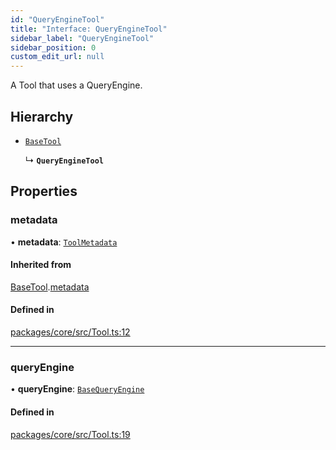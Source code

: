 ```yaml
---
id: "QueryEngineTool"
title: "Interface: QueryEngineTool"
sidebar_label: "QueryEngineTool"
sidebar_position: 0
custom_edit_url: null
---
```


A Tool that uses a QueryEngine.

## Hierarchy

- [`BaseTool`](BaseTool.md)

  ↳ **`QueryEngineTool`**

## Properties

### metadata

• **metadata**: [`ToolMetadata`](ToolMetadata.md)

#### Inherited from

[BaseTool](BaseTool.md).[metadata](BaseTool.md#metadata)

#### Defined in

[packages/core/src/Tool.ts:12](https://github.com/run-llama/LlamaIndexTS/blob/3552de1/packages/core/src/Tool.ts#L12)

---

### queryEngine

• **queryEngine**: [`BaseQueryEngine`](BaseQueryEngine.md)

#### Defined in

[packages/core/src/Tool.ts:19](https://github.com/run-llama/LlamaIndexTS/blob/3552de1/packages/core/src/Tool.ts#L19)
